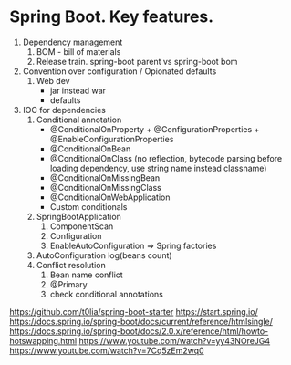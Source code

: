 # Spring Boot. Key features.

1. Dependency management
    1. BOM - bill of materials
    2. Release train. spring-boot parent vs spring-boot bom
1. Convention over configuration / Opionated defaults
    1. Web dev
        - jar instead war
        - defaults
1. IOC for dependencies
    1. Conditional annotation
        - @ConditionalOnProperty + @ConfigurationProperties + @EnableConfigurationProperties
        - @ConditionalOnBean
        - @ConditionalOnClass (no reflection, bytecode parsing before loading dependency, use string name instead classname)
        - @ConditionalOnMissingBean
        - @ConditionalOnMissingClass
        - @ConditionalOnWebApplication
        - Custom conditionals
    1. SpringBootApplication
        1. ComponentScan
        1. Configuration
        1. EnableAutoConfiguration => Spring factories
    1. AutoConfiguration log(beans count)
    1. Conflict resolution
        1. Bean name conflict
        1. @Primary
        1. check conditional annotations

https://github.com/t0lia/spring-boot-starter
https://start.spring.io/
https://docs.spring.io/spring-boot/docs/current/reference/htmlsingle/
https://docs.spring.io/spring-boot/docs/2.0.x/reference/html/howto-hotswapping.html
https://www.youtube.com/watch?v=yy43NOreJG4
https://www.youtube.com/watch?v=7Cq5zEm2wq0
